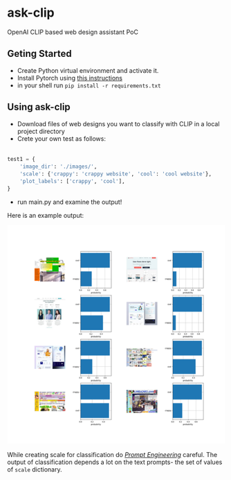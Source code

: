 # ask-clip
OpenAI CLIP based web design assistant PoC

## Geting Started
- Create Python virtual environment and activate it.
- Install Pytorch using [this instructions](https://pytorch.org/get-started/locally/)
- in your shell run `pip install -r requirements.txt`

## Using ask-clip

- Download files of web designs you want to classify with CLIP in a local project directory
- Crete your own test as follows:
```python
  
test1 = {
    'image_dir': './images/',
    'scale': {'crappy': 'crappy website', 'cool': 'cool website'},
    'plot_labels': ['crappy', 'cool'],
}

```
- run main.py and examine the output!

Here is an example output:

![This is an image](myplot.png)

While creating scale for classification do  *[Prompt Engineering](https://blog.roboflow.com/openai-clip-prompt-engineering/)* careful. The output of classification depends a lot on the text prompts- the set of values of `scale` dictionary.